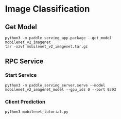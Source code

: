 # Image Classification

## Get Model

```
python3 -m paddle_serving_app.package --get_model mobilenet_v2_imagenet
tar -xzvf mobilenet_v2_imagenet.tar.gz
```

## RPC Service

### Start Service

```
python3 -m paddle_serving_server.serve --model mobilenet_v2_imagenet_model --gpu_ids 0 --port 9393
```

### Client Prediction

```
python3 mobilenet_tutorial.py
```
